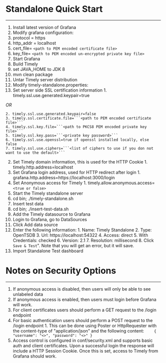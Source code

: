 # Standalone Quick Start
---

1. Install latest version of Grafana
2. Modify grafana configuration:
  1. protocol = https
  2. http_addr = localhost
  3. cert_file= ```<path to PEM encoded certificate file>```
  4. key_file= ```<path to PEM encoded un-encrypted private key file>```
3. Start Grafana
4. Build Timely
  1. set JAVA_HOME to JDK 8
  2. mvn clean package
5. Untar Timely server distribution
6. Modify timely-standalone.properties:
  1. Set server side SSL certification information
    1. timely.ssl.use.generated.keypair=true

_OR_

    2. timely.ssl.use.generated.keypair=false
    3. timely.ssl.certificate.file=```<path to PEM encoded certificate file>```
    4. timely.ssl.key.file=```<path to PKCS8 PEM encoded private key file>```
    5. timely.ssl.key.pass=```<private key password>```
    6. timely.ssl.use.openssl=true if openssl installed locally, else false
    7. timely.ssl.use.ciphers=```<list of ciphers to use if you don not want to use the default>```
  2. Set Timely domain information, this is used for the HTTP Cookie
    1. timely.http.address=localhost
  3. Set Grafana login address, used for HTTP redirect after login
    1. grafana.http.address=https://localhost:3000/login
  4. Set Anonymous access for Timely
    1. timely.allow.anonymous.access=```<true or false>```
7. Start the Timely standalone server
  1. cd bin; ./timely-standalone.sh
8. Insert test data
  1. cd bin; ./insert-test-data.sh
9. Add the Timely datasource to Grafana
  1. Login to Grafana, go to DataSources
  2. Click Add data source
  3. Enter the following information:
    1. Name: Timely Standalone
    2. Type: OpenTSDB
    3. Url: https://localhost:54322
    4. Access: direct
    5. With Credentials: checked
    6. Version: 2.1
    7. Resolution: millisecond
    8. Click ```Save & Test```". Note that you will get an error, but it will save.
10. Import Standalone Test dashboard


# Notes on Security Options
---

1. If anonymous access is disabled, then users will only be able to see unlabeled data
2. If anonymous access is enabled, then users must login before Grafana will work.
  1. For client certificates users should perform a GET request to the /login endpoint
  2. For basic authentication users should perform a POST request to the /login endpoint
    1. This can be done using Poster or HttpRequester with the content-type of "application/json" and the following content:
    ```    
			{
			  "username": "<>",
			  "password": "<>"
			}
    ```
3. Access control is configured in conf/security.xml and supports basic auth and client certificates. Upon a successful login the response will include a HTTP Session Cookie. Once this is set, access to Timely from Grafana should work.
